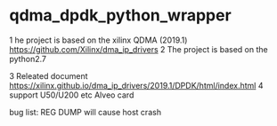 # qdma_dpdk_python_wrapper


1 he project is based on the xilinx QDMA  (2019.1)
  https://github.com/Xilinx/dma_ip_drivers
2 The project is based on the python2.7

3 Releated document
  https://xilinx.github.io/dma_ip_drivers/2019.1/DPDK/html/index.html
4 support U50/U200 etc Alveo card


bug list:
REG DUMP will cause host crash